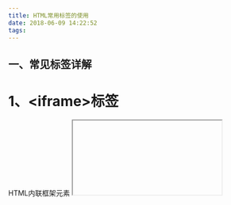 ```yaml
---
title: HTML常用标签的使用
date: 2018-06-09 14:22:52
tags:
---
```

## 一、常见标签详解 ##

1、\<iframe>标签
====
HTML内联框架元素 <iframe> 表示嵌套的浏览上下文，有效地将另一个HTML页面嵌入到当前页面中。在HTML 4.01中，文档可能包含头部和正文，或头部和框架集，但不能包含正文和框架集。但是，<iframe>可以在正常的文档主体中使用。每个浏览上下文都有自己的会话历史记录和活动文档。包含嵌入内容的浏览上下文称为父浏览上下文。顶级浏览上下文（没有父级）通常是浏览器窗口。

属性
----
只详细说明几个重要的属性

 - **frameborder** 取值为1时（默认值），告诉浏览器在当前iframe与其他iframe之间绘制边框，取0时则无需绘制此边框。
 - **name** 嵌入的浏览上下文（框架）的名称。该名称可以用作\<a>标签，<form>标签的target属性值，或<input> 标签和 <button>标签的formtaget属性值。
 - **height** 以CSS像素格式HTML5，或像素格式HTML 4.01，或百分比格式指定frame的高度。
 - **width** 以CSS像素格式HTML5，或以像素格式HTML 4.01，或以百分比格式指定frame的宽度。
 - **src** 嵌套页面的URL地址。使用遵守同源策略的  'about:blank' 来嵌套空白页。

2、\<a>标签
====
HTML \<a> 元素  (或锚元素) 可以创建一个到其他网页、文件、同一页面内的位置、电子邮件地址或任何其他URL的超链接。

属性
----

 - **download** 此属性指示浏览器下载URL而不是导航到URL，因此将提示用户将其保存为本地文件。
 - **href** 这是一个必需属性为锚定义一个超文本链接来源。这表示链接目标的URL或URL片段。URL片段是由一个hash符号（＃），它指定一个内部目标在当前文档中的位置（ID）开头的名字。URL不限于网页（HTTP）的文件。URL可能使用浏览器所支持的任何协议。例如，文件，FTP，大多数用户代理mailto工作。PS:*可以使用 href="#top" 或者 href="#" 链接返回到页面顶部。*除此之外href可以接：
  1、无协议的写法，如：//qq.com
  2、链接到本页某个部分#xxx 也可以是查询语句?name=xxx 或者相对路径./xxx.html
  3、伪协议javascript:alert(1); 点击不跳转不刷新javascript:;
 - **target** 该属性指定在何处显示链接的资源。 取值为标签（tab），窗口（window），或框架（iframe）等浏览上下文的名称或其他关键词。以下关键字具有特殊的意义:
  _self: 当前页面加载。此值是默认的，如果没有指定属性的话。
  _blank: 新窗口打开。
  _parent: 加载响应到当前框架的父框架。如果没有parent框架或者浏览上下文，此选项的行为方式相同_self。（嵌套一层iframe标签，在上层打开）
  _top: 加载响应进入顶层浏览（即，浏览上下文，它是当前的一个的祖先，并且没有parent）。如果没有parent框架或者浏览上下文，此选项的行为方式相同_self。（嵌套多层iframe标签，最顶层打开）
  
3、<form>标签
====
HTML <form> 元素 表示了文档中的一个区域，这个区域包含有交互控制元件，用来向web服务器提交信息。

属性
----

 - **action** 一个处理这个form信息的程序所在的URL。这个值可以被 <button> 或者 <input> 元素中的 formaction 属性重载（覆盖）。
 - **method** 浏览器使用这种 HTTP 方式来提交 form. 可能的值有:
  1、post: 指的是 HTTP POST 方法 ; 表单数据会包含在表单体内然后发送给服务器.
  2、get: 指的是 HTTP GET 方法; 表单数据会附加在 action 属性的URI中，并以 '?' 作为分隔符, 然后这样得到的 URI 再发送给服务器. 当这样做（数据暴露在URI里面）没什么副作用，或者表单仅包含ASCII字符时，再使用这种方法吧。（如果是GET的话和a标签功能一样）
  这个值可以被 <button> 或者 <input> 元素中的 formmethod 属性重载（覆盖）。
 - **name** 这个form的名字。在HTML4中，这个用法不被推荐(作为替代，应该使用id). HTML5中，一个文档中的多个form当中，name必须唯一而不仅仅是一个空字符串。
 - **target** 一个名字或者说关键字，用来指示在提交表单之后，在哪里显示收到的回复. 在 HTML 4 里, 这是一个用于 frame 的名字/关键字. 在 HTML5 里, 这是一个用于 browsing context 浏览器上下文  的名字/关键字 (举例来说, 标签页tab, 窗口window, or 或者行内 frame). 如下的关键字含有特别的含义:
  1、_self: 在当前HTML4或HTML5文档页面重新加载返回值。这个是默认值。译注：也就是说如果这个文档在一个frame中的话，self是在当前frame（document）中重新加载的，而不是整个页面（window）。
  2、_blank: 以新的HTML4或HTML5文档窗口加载返回值。
  3、_parent: 在父级的frame中以HTML4或HTML5文档形式加载返回值，如果没有父级的frame，行为和_self一致。
  4、_top: 如果是HTML 4文档: 清空当前文档，加载返回内容；HTML5: 在当前文档的最高级内加载返回值，如果没有父级，和_self的行为一致。
  5、iframename: 返回值在指定frame中加载。
  

4、<input>标签
====
HTML <input> 元素用于为基于Web的表单创建交互式控件，以便接受来自用户的数据。

属性
----
<input>标签的属性非常多，这里我只写几种常用的属性，更多可在MDN上查找

 - **name** 控件的名称，与表单数据一起提交。
 - **value** 控件的初始值. 此属性是可选的，除非type 属性是radio或checkbox。注意，当重新加载页面时，如果在重新加载之前更改了值，Gecko和IE将忽略HTML源代码中指定的值。
 - **checked** 如果该元素的type属性的值为radio或者checkbox,则该布尔属性的存在与否表明了该控件是否是默认选择状态.
 - **disabled** 这个布尔属性表示此表单控件不可用。 特别是在禁用的控件中， click 事件 将不会被分发 。 并且，禁用的控件的值在提交表单时也不会被提交。如果 type 属性为 hidden，此属性将被忽略。
 - **type** 控件类型的显示。如果这个属性没有指定，默认的类型是 text。可用的值包括：
   这里只写出几个常用的类型，详细可以查看MDN
  1、button：无缺省行为按钮。
  2、checkbox： 复选框。必须使用 value 属性定义此控件被提交时的值。使用 checked 属性指示控件是否被选择。也可以使用 indeterminate 指示复选框在一种不确定状态（大多数平台上，显示为一条穿过复选框的水平线）。
  3、password：一个值被遮盖的单行文本字段。使用 maxlength 指定可以输入的值的最大长度 。
  4、radio：单选按钮。必须使用 value 属性定义此控件被提交时的值。使用checked 必须指示控件是否缺省被选择。在同一个”单选按钮组“中，所有单选按钮的 name 属性使用同一个值； 一个单选按钮组中是，同一时间只有一个单选按钮可以被选择。
  5、submit：用于提交表单的按钮。
  6、text：单行字段；换行会将自动从输入的值中移除。

5、<button>标签
====
HTML <button> 元素表示一个可点击的按钮，可以用在表单或文档其它需要使用简单标准按钮的地方。 默认情况下，HTML按钮的显示样式接近于 user agent 所在的宿主系统平台（用户操作系统）的按钮， 但你可以使用 CSS 来改变按钮的样貌。

属性
----

 - **name** button的名称，与表单数据一起提交。
 - **value** button的初始值。它定义的值与表单数据的提交按钮相关联。当表单中的数据被提交时，这个值便以参数的形式被递送至服务器。
 - **type** button的类型。可选值：
  1、submit:  此按钮提交表单数据给服务器。未指定时，此值为默认值，或者如果此属性动态变为空值或无效值。
  2、reset:  此按钮重置所有组件为初始值。
  3、button: 此按钮没有默认行为。它可以有与元素事件相关的客户端脚本，当事件出现时可触发。
  4、menu: 此按钮打开一个由指定<menu>元素进行定义的弹出菜单。

6、<table>标签
====
HTML的 table 元素表示表格数据 — 即通过二维数据表表示的信息。

属性
----
表格标签支持 全局属性。所有属性现在已经弃用（请使用CSS代替）。

相关
----

 - 其它表格相关的HTML元素: <caption>, <col>, <colgroup>, <tbody>, <td>, <tfoot>, <th>, <thead>, <tr>;
 - 可能特别有用的关于设定表格元素样式的 CSS 属性：
  width 控制表格的宽度；
  border, border-style, border-color, border-width, border-collapse, border-spacing 控制 单元格边框，规则和框架方面；
  margin 和padding 设定特定的单元格内容样式；
  text-align 和vertical-align 定义文本和单元格内容的对齐方式。
## 二、HTML标签注意事项 ##

HTML标签是什么
----
通过HTMl标签是可以清晰的看出网页的内部结构，简单的来说就是通过标签，我们可以来声明这是个什么东西，而不是用来决定这个东西是什么样子，例如：**\<strong>**和**\<b>**的默认CSS样式是一样的，为什么还要有两个标签,这是因为strong是一个逻辑状态，而bold是一个物理状态。逻辑状态分离内容和表现形式，使用逻辑状态允许你用各种不同的方式来表达。比如你想把文字渲染成红色，使用其它大小的字体、带有下划线或其他样式，而不是加粗的样式。必须要理解使用strong呈现出的表现形式不同于单纯的加粗。 因为bold是一个物理状态，他没有区分表现形式和内容。如果让bold做了加粗文本外的其它任何事情，都将会令人困惑而且也不符合逻辑。
很多人喜欢用<div>和<span>这样的无含义标签从头用到尾，这样是不对的，因为看起来会很费劲，都会要加上class，这样就会降低代码可读性，

关于块级元素和内联元素的区别
----
HTML标签是没有块级元素和内联元素的区别，什么时候才有？只有在CSS里面才有，例如，我们都以为<div>是块级元素，但如果是下面这样，还能说<div>是块级元素吗？

```
<style>
  div{
    display: inline;
  }
</style>
```
现在<div>就是内联元素了，也就是说HTML无法控制一个元素是块级元素还是内联元素，也就是说HTML只是定义这是一个什么东西，而不是去管它是什么样子。

